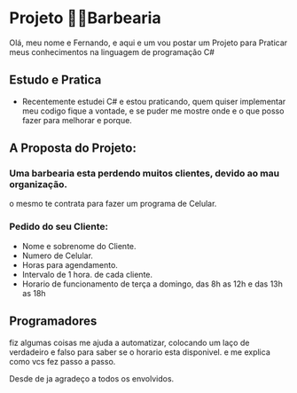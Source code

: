
# Projeto 💇‍♂️Barbearia


Olá, meu nome e Fernando, e aqui e um vou postar um Projeto para Praticar meus conhecimentos
na linguagem de programação C#

## Estudo e Pratica
- Recentemente estudei C# e estou praticando, quem quiser implementar meu codigo fique a vontade, e se puder me mostre onde e o que posso fazer para melhorar e porque.

## A Proposta do Projeto: 
### Uma barbearia esta perdendo muitos clientes, devido ao mau organização.
o mesmo te contrata para fazer um programa de Celular.

### Pedido do seu Cliente:

- Nome e sobrenome do Cliente.
- Numero de Celular.
- Horas para agendamento.
- Intervalo de 1 hora. de cada cliente.
- Horario de funcionamento de terça a domingo, das 8h as 12h e das 13h as 18h


## Programadores 

fiz algumas coisas me ajuda a automatizar, colocando um laço de verdadeiro e falso para saber se o horario esta disponivel. e me explica como vcs fez passo a passo.

Desde de ja agradeço a todos os envolvidos.
